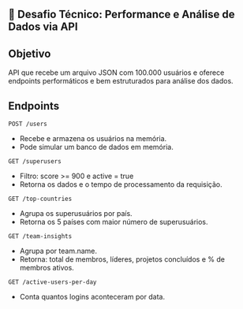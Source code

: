 📝 Desafio Técnico: Performance e Análise de Dados via API
-
## Objetivo
API que recebe um arquivo JSON com 100.000 usuários e oferece endpoints performáticos e bem estruturados para análise dos dados.


Endpoints 
---


``POST /users``


* Recebe e armazena os usuários na memória.
* Pode simular um banco de dados em memória.


 ``GET /superusers``

* Filtro: score >= 900 e active = true
* Retorna os dados e o tempo de processamento da requisição.


``GET /top-countries``

* Agrupa os superusuários por país.
* Retorna os 5 países com maior número de superusuários.


``GET /team-insights``

* Agrupa por team.name.
* Retorna: total de membros, líderes, projetos concluídos e % de membros ativos.


``GET /active-users-per-day``

* Conta quantos logins aconteceram por data.
